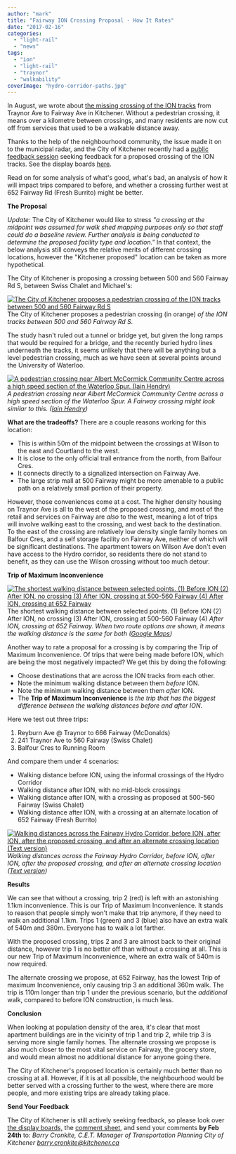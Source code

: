 ```yaml
---
author: "mark"
title: "Fairway ION Crossing Proposal - How It Rates"
date: "2017-02-16"
categories: 
  - "light-rail"
  - "news"
tags: 
  - "ion"
  - "light-rail"
  - "traynor"
  - "walkability"
coverImage: "hydro-corridor-paths.jpg"
---
```


In August, we wrote about [the missing crossing of the ION tracks](/blog/2016/08/15/ion-walkability-fences-and-its-never-too-late-to-fix-mistakes/) from Traynor Ave to Fairway Ave in Kitchener. Without a pedestrian crossing, it means over a kilometre between crossings, and many residents are now cut off from services that used to be a walkable distance away.

Thanks to the help of the neighbourhood community, the issue made it on to the municipal radar, and the City of Kitchener recently had a [public feedback session](https://kitchener.ca/en/livinginkitchener/Trails.asp) seeking feedback for a proposed crossing of the ION tracks. See the display boards [here](https://www.kitchenerutilities.ca/en/programsservices/resources/INS_TS_pedestrian-feasibility.pdf).

Read on for some analysis of what's good, what's bad, an analysis of how it will impact trips compared to before, and whether a crossing further west at 652 Fairway Rd (Fresh Burrito) might be better.<!--more-->

**The Proposal**

_Update:_ The City of Kitchener would like to stress _"a crossing at the midpoint was assumed for walk shed mapping purposes only so that staff could do a baseline review. Further analysis is being conducted to determine the proposed facility type and location."_ In that context, the below analysis still conveys the relative merits of different crossing locations, however the "Kitchener proposed" location can be taken as more hypothetical.

The City of Kitchener is proposing a crossing between 500 and 560 Fairway Rd S, between Swiss Chalet and Michael's:

[![](/images/KitchenerProposed.png "The City of Kitchener proposes a pedestrian crossing of the ION tracks between 500 and 560 Fairway Rd S")](/images/KitchenerProposed.png) The City of Kitchener proposes a pedestrian crossing (in orange)
*of the ION tracks between 500 and 560 Fairway Rd S.*

The study hasn't ruled out a tunnel or bridge yet, but given the long ramps that would be required for a bridge, and the recently buried hydro lines underneath the tracks, it seems unlikely that there will be anything but a level pedestrian crossing, much as we have seen at several points around the University of Waterloo.

[![](/images/IONpedestrianXing-1024x682.jpg "A pedestrian crossing near Albert McCormick Community Centre across a high speed section of the Waterloo Spur. (Iain Hendry)")](/images/IONpedestrianXing.jpg)
*A pedestrian crossing near Albert McCormick Community Centre across a high speed section of the Waterloo Spur. A Fairway crossing might look similar to this. ([Iain Hendry](https://twitter.com/Canardiain))*

**What are the tradeoffs?** There are a couple reasons working for this location:

- This is within 50m of the midpoint between the crossings at Wilson to the east and Courtland to the west.
- It is close to the only official trail entrance from the north, from Balfour Cres.
- It connects directly to a signalized intersection on Fairway Ave.
- The large strip mall at 500 Fairway might be more amenable to a public path on a relatively small portion of their property.

However, those conveniences come at a cost. The higher density housing on Traynor Ave is all to the west of the proposed crossing, and most of the retail and services on Fairway are _also_ to the west, meaning a lot of trips will involve walking east to the crossing, and west back to the destination. To the east of the crossing are relatively low density single family homes on Balfour Cres, and a self storage facility on Fairway Ave, neither of which will be significant destinations. The apartment towers on Wilson Ave don't even have access to the Hydro corridor, so residents there do not stand to benefit, as they can use the Wilson crossing without too much detour.

**Trip of Maximum Inconvenience**

[![](/images/traynor-options.png "The shortest walking distance between selected points. (1) Before ION (2) After ION, no crossing (3) After ION, crossing at 500-560 Fairway (4) After ION, crossing at 652 Fairway")](/images/traynor-options.png) The shortest walking distance between selected points. (1) Before ION (2) After ION, no crossing (3) After ION, crossing at 500-560 Fairway (4)
*After ION, crossing at 652 Fairway. When two route options are shown, it means the walking distance is the same for both ([Google Maps](https://drive.google.com/open?id=1EDn3s5xxHuZLpmD5CPnJDCbQvi0&usp=sharing))*

Another way to rate a proposal for a crossing is by comparing the Trip of Maximum Inconvenience. Of trips that were being made before ION, which are being the most negatively impacted? We get this by doing the following:

- Choose destinations that are across the ION tracks from each other.
- Note the minimum walking distance between them _before_ ION.
- Note the minimum walking distance between them _after_ ION.
- The **Trip of Maximum Inconvenience** is _the trip that has the biggest difference between the walking distances before and after ION_.

Here we test out three trips:

1. Reyburn Ave @ Traynor to 666 Fairway (McDonalds)
2. 241 Traynor Ave to 560 Fairway (Swiss Chalet)
3. Balfour Cres to Running Room

And compare them under 4 scenarios:

- Walking distance before ION, using the informal crossings of the Hydro Corridor
- Walking distance after ION, with no mid-block crossings
- Walking distance after ION, with a crossing as proposed at 500-560 Fairway (Swiss Chalet)
- Walking distance after ION, with a crossing at an alternate location of 652 Fairway (Fresh Burrito)

[![](/images/Inconvenience.png "Walking distances across the Fairway Hydro Corridor, before ION, after ION, after the proposed crossing, and after an alternate crossing location (Text version)")](/images/Inconvenience.png)
*Walking distances across the Fairway Hydro Corridor, before ION, after ION, after the proposed crossing, and after an alternate crossing location ([Text version](https://docs.google.com/spreadsheets/d/11ItNgR87G0gsu6dkVg3UKnv__CJ7yKPsHVlMbmLKqNk/edit?usp=sharing))*

**Results**

We can see that without a crossing, trip 2 (red) is left with an astonishing 1.1km inconvenience. This is our Trip of Maximum Inconvenience. It stands to reason that people simply won't make that trip anymore, if they need to walk an additional 1.1km. Trips 1 (green) and 3 (blue) also have an extra walk of 540m and 380m. Everyone has to walk a lot farther.

With the proposed crossing, trips 2 and 3 are almost back to their original distance, however trip 1 is no better off than without a crossing at all. This is our new Trip of Maximum Inconvenience, where an extra walk of 540m is now required.

The alternate crossing we propose, at 652 Fairway, has the lowest Trip of maximum Inconvenience, only causing trip 3 an additional 360m walk. The trip is 110m longer than trip 1 under the previous scenario, but the _additional_ walk, compared to before ION construction, is much less.

**Conclusion**

When looking at population density of the area, it's clear that most apartment buildings are in the vicinity of trip 1 and trip 2, while trip 3 is serving more single family homes. The alternate crossing we propose is also much closer to the most vital service on Fairway, the grocery store, and would mean almost no additional distance for anyone going there.

The City of Kitchener's proposed location is certainly much better than no crossing at all. However, if it is at all possible, the neighbourhood would be better served with a crossing further to the west, where there are more people, and more existing trips are already taking place.

**Send Your Feedback**

The City of Kitchener is still actively seeking feedback, so please look over [the display boards,](https://www.kitchenerutilities.ca/en/programsservices/resources/INS_TS_pedestrian-feasibility.pdf) the [comment sheet](https://www.kitchenerutilities.ca/en/programsservices/resources/INS_TS_Traynor-Comment-Sheet.pdf), and send your comments **by Feb 24th** to: _Barry Cronkite, C.E.T. Manager of Transportation Planning City of Kitchener [barry.cronkite@kitchener.ca](mailto:barry.cronkite@kitchener.ca)_
